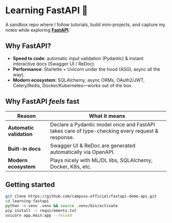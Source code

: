 # Learning FastAPI 🚀

A sandbox repo where I follow tutorials, build mini-projects, and capture my notes while exploring **[FastAPI](https://fastapi.tiangolo.com/)**.

## Why FastAPI?

- **Speed to code**: automatic input validation (Pydantic) & instant interactive docs (Swagger UI / ReDoc).
- **Performance**: Starlette + Uvicorn under the hood (ASGI, async all the way).
- **Modern ecosystem**: SQLAlchemy, async ORMs, OAuth2/JWT, Celery/Redis, Docker/Kubernetes—works out of the box.

## Why FastAPI *feels* fast

| Reason | What it means |
|--------|---------------|
| **Automatic validation** | Declare a Pydantic model once and FastAPI takes care of type-checking every request & response. |
| **Built-in docs** | Swagger UI & ReDoc are generated automatically via OpenAPI. |
| **Modern ecosystem** | Plays nicely with ML/DL libs, SQLAlchemy, Docker, K8s, etc. |

## Getting started

```bash
git clone https://github.com/campusx-official/fastapi-demo-api.git
cd learning-fastapi
python -m venv .venv && source .venv/bin/activate
pip install -r requirements.txt
uvicorn app.main:app --reload